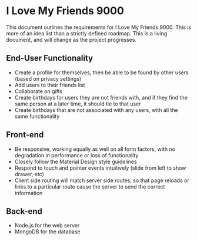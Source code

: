 I Love My Friends 9000
======================
This document outlines the requirements for I Love My Friends 9000. This is more of an idea list than a strictly defined roadmap. This is a living document, and will change as the project progresses.

End-User Functionality
----------------------
+ Create a profile for themselves, then be able to be found by other users (based on privacy settings)
+ Add users to their friends list
+ Collaborate on gifts
+ Create birthdays for users they are not friends with, and if they find the same person at a later time, it should tie to that user
+ Create birthdays that are not associated with any users, with all the same functionality

Front-end
---------
+ Be responsive, working equally as well on all form factors, with no degradation in performance or loss of functionality
+ Closely follow the Material Design style guidelines
+ Respond to touch and pointer events intuitively (slide from left to show drawer, etc)
+ Client side routing will match server side routes, so that page reloads or links to a particular route cause the server to send the correct information

Back-end
--------
+ Node.js for the web server
+ MongoDB for the database

